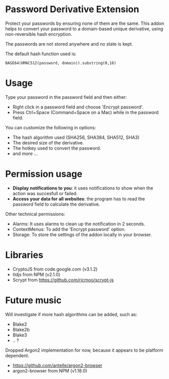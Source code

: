 # Password Derivative Extension
Protect your passwords by ensuring none of them are the same. This addon helps to convert your password to a domain-based unique derivative, using non-reversible hash encryption. 

The passwords are not stored anywhere and no state is kept.

The default hash function used is:
```
BASE64(HMAC512(password, domain)).substring(0,16)
```

# Usage
Type your password in the password field and then either:
- Right click in a password field and choose 'Encrypt password'.
- Press Ctrl+Space (Command+Space on a Mac) while in the password field.

You can customize the following in options:
- The hash algorithm used (SHA256, SHA384, SHA512, SHA3)
- The desired size of the derivative.
- The hotkey used to convert the password.
- and more ...

# Permission usage
- **Display notifications to you**: it uses notifications to show when the action was succesfull or failed.
- **Access your data for all websites**: the program has to read the password field to calculate the derivative.

Other technical permissions:
- Alarms: It uses alarms to clean up the notification in 2 seconds.
- ContextMenus: To add the 'Encrypt password' option.
- Storage: To store the settings of the addon locally in your browser.

# Libraries
- CryptoJS from code.google.com (v3.1.2)
- tldjs from NPM (v2.1.0)
- Scrypt from https://github.com/ricmoo/scrypt-js

# Future music
Will investigate if more hash algorithms can be added, such as:
- Blake2
- Blake2b
- Blake3
- .. ?

Dropped Argon2 implementation for now, because it appears to be platform dependent.
- https://github.com/antelle/argon2-browser
- argon2-browser from NPM (v1.18.0)